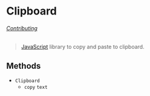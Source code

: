 Clipboard
=========

###### [Contributing](CONTRIBUTING)

> [JavaScript][] library to copy and paste to clipboard.

Methods
-------

- `Clipboard`
  - `copy` `text`

[JavaScript]: https://developer.mozilla.org/docs/Web/JavaScript
